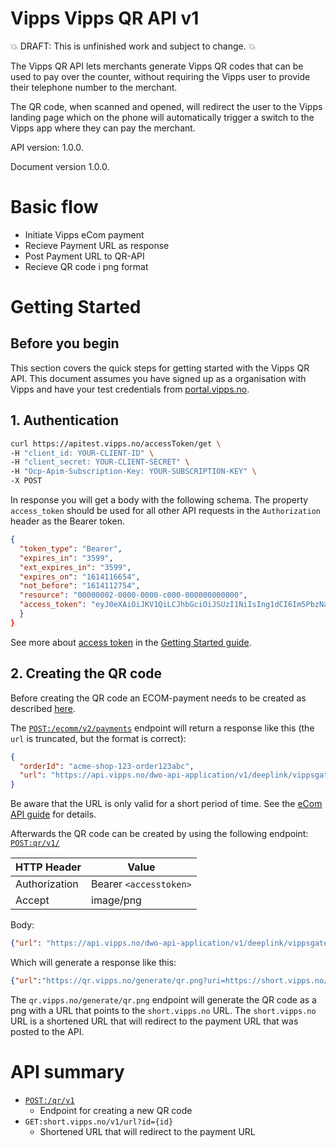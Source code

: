 # Vipps Vipps QR API v1

💥 DRAFT: This is unfinished work and subject to change. 💥

The Vipps QR API lets merchants generate Vipps QR codes that can be used to pay
over the counter, without requiring the Vipps user to provide their telephone
number to the merchant.

The QR code, when scanned and opened, will redirect the user to the Vipps
landing page which on the phone will automatically trigger a switch to the
Vipps app where they can pay the merchant.

API version: 1.0.0.

Document version 1.0.0.

# Basic flow

- Initiate Vipps eCom payment
- Recieve Payment URL as response
- Post Payment URL to QR-API
- Recieve QR code i png format

# Getting Started

## Before you begin

This section covers the quick steps for getting started with the Vipps QR API.
This document assumes you have signed up as a organisation with Vipps and have
your test credentials from
[portal.vipps.no](https://portal.vipps.no).

## 1. Authentication
```bash
curl https://apitest.vipps.no/accessToken/get \
-H "client_id: YOUR-CLIENT-ID" \
-H "client_secret: YOUR-CLIENT-SECRET" \
-H "Ocp-Apim-Subscription-Key: YOUR-SUBSCRIPTION-KEY" \
-X POST
```

In response you will get a body with the following schema.
The property `access_token` should be used for all other API requests in the
`Authorization` header as the Bearer token.

```json
{
  "token_type": "Bearer",
  "expires_in": "3599",
  "ext_expires_in": "3599",
  "expires_on": "1614116654",
  "not_before": "1614112754",
  "resource": "00000002-0000-0000-c000-000000000000",
  "access_token": "eyJ0eXAiOiJKV1QiLCJhbGciOiJSUzI1NiIsIng1dCI6Im5PbzNaRH <snip>"
  }
}
```

See more about
[access token](https://github.com/vippsas/vipps-developers/blob/master/vipps-getting-started.md#get-an-access-token)
in the
[Getting Started guide](https://github.com/vippsas/vipps-developers/blob/master/vipps-getting-started.md).

## 2. Creating the QR code

Before creating the QR code an ECOM-payment needs to be created as described
[here](https://github.com/vippsas/vipps-ecom-api/blob/master/vipps-ecom-api.md#initiate-payment-flow-phone-and-browser).


The
[`POST:/ecomm/v2/payments`](https://vippsas.github.io/vipps-ecom-api/#/Vipps%20eCom%20API/initiatePaymentV3UsingPOST)
endpoint will return a response like this (the `url` is truncated, but the format is correct):

```json
{
  "orderId": "acme-shop-123-order123abc",
  "url": "https://api.vipps.no/dwo-api-application/v1/deeplink/vippsgateway?v=2&token=eyJraWQiOiJqd3RrZXkiLC <snip>"
}
```
Be aware that the URL is only valid for a short period of time. See the
[eCom API guide](https://github.com/vippsas/vipps-ecom-api/blob/master/vipps-ecom-api.md)
for details.

Afterwards the QR code can be created by using the following endpoint:
[`POST:qr​/v1/`](https://vippsas.github.io/vipps-qr-api/#/QR/generateQr)

HTTP Header   | Value
------------  | -------------
Authorization | Bearer `<accesstoken>`
Accept        | image/png

Body:
```json
{"url": "https://api.vipps.no/dwo-api-application/v1/deeplink/vippsgateway?v=2&token=eyJraWQiOiJqd3RrZXkiLC <snip>"}
```

Which will generate a response like this:

```json
{"url":"https://qr.vipps.no/generate/qr.png?uri=https://short.vipps.no/v1/url?id=01660693bd8f4311a47ffe4c823fb42a&qr-only=true","expiresIn":60}
```

The `qr.vipps.no/generate/qr.png` endpoint will generate the QR code as a png
with a URL that points to the `short.vipps.no` URL. The `short.vipps.no` URL
is a shortened URL that will redirect to the payment URL that was posted to the API.


# API summary

- [`POST:/qr/v1`](https://vippsas.github.io/vipps-qr-api/#/QR/generateQr)
	- Endpoint for creating a new QR code
- `GET:short.vipps.no/v1/url?id={id}`
	- Shortened URL that will redirect to the payment URL

